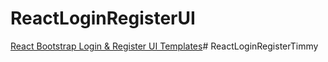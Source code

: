 # ReactLoginRegisterUI

[React Bootstrap Login & Register UI Templates](https://www.remotestack.io/react-bootstrap-login-register-ui-templates/)# ReactLoginRegisterTimmy
